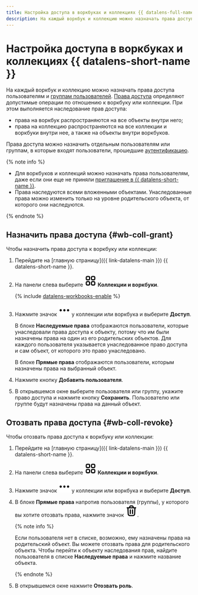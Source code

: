 ```yaml
---
title: Настройка доступа в воркбуках и коллекциях {{ datalens-full-name }}
description: На каждый воркбук и коллекцию можно назначать права доступа пользователям и группам пользователей. Права доступа определяют допустимые операции по отношению к воркбуку или коллекции.
---
```


# Настройка доступа в воркбуках и коллекциях {{ datalens-short-name }}

На каждый воркбук и коллекцию можно назначать права доступа пользователям и [группам пользователей](../../iam/operations/groups/create.md). [Права доступа](../security/roles.md#workbooks-collections-roles) определяют допустимые операции по отношению к воркбуку или коллекции. При этом выполняется наследование прав доступа:

* права на воркбук распространяются на все объекты внутри него;
* права на коллекцию распространяются на все коллекции и воркбуки внутри нее, а также на объекты внутри воркбуков.

Права доступа можно назначить отдельным пользователям или группам, в которые входят пользователи, прошедшие [аутентификацию](../../iam/concepts/authorization/index.md#authentication).

{% note info %}

* Для воркбуков и коллекций можно назначать права пользователям, даже если они еще не приняли [приглашение в {{ datalens-short-name }}](../security/add-new-user.md).
* Права наследуются всеми вложенными объектами. Унаследованные права можно изменить только на уровне родительского объекта, от которого они наследуются.

{% endnote %}

## Назначить права доступа {#wb-coll-grant}

Чтобы назначить права доступа к воркбуку или коллекции:

1. Перейдите на [главную страницу]({{ link-datalens-main }}) {{ datalens-short-name }}.
1. На панели слева выберите ![collections](../../_assets/console-icons/rectangles-4.svg) **Коллекции и воркбуки**.

   {% include [datalens-workbooks-enable](../../_includes/datalens/datalens-workbooks-enable.md) %}

1. Нажмите значок ![image](../../_assets/console-icons/ellipsis.svg) у коллекции или воркбука и выберите **Доступ**.

   В блоке **Наследуемые права** отображаются пользователи, которые унаследовали права доступа к объекту, потому что им были назначены права на один из его родительских объектов. Для каждого пользователя указывается унаследованное право доступа и сам объект, от которого это право унаследовано.

   В блоке **Прямые права** отображаются пользователи, которым назначены права на выбранный объект.

1. Нажмите кнопку **Добавить пользователя**.
1. В открывшемся окне выберите пользователя или группу, укажите право доступа и нажмите кнопку **Сохранить**. Пользователю или группе будут назначены права на данный объект.

## Отозвать права доступа {#wb-coll-revoke}

Чтобы отозвать права доступа к воркбуку или коллекции:

1. Перейдите на [главную страницу]({{ link-datalens-main }}) {{ datalens-short-name }}.
1. На панели слева выберите ![collections](../../_assets/console-icons/rectangles-4.svg) **Коллекции и воркбуки**.
1. Нажмите значок ![image](../../_assets/console-icons/ellipsis.svg) у коллекции или воркбука и выберите **Доступ**.
1. В блоке **Прямые права** напротив пользователя (группы), у которого вы хотите отозвать права, нажмите значок ![image](../../_assets/console-icons/trash-bin.svg).

   {% note info %}

   Если пользователя нет в списке, возможно, ему назначены права на родительский объект. Вы можете отозвать права для родительского объекта. Чтобы перейти к объекту наследования прав, найдите пользователя в списке **Наследуемые права** и нажмите название объекта.

   {% endnote %}

1. В открывшемся окне нажмите **Отозвать роль**.
